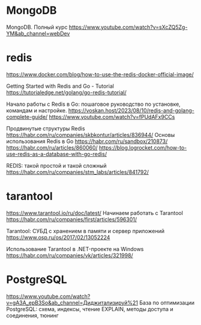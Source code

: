 # MongoDB
MongoDB. Полный курс
https://www.youtube.com/watch?v=sXcZQ5Zg-YM&ab_channel=webDev


# redis
https://www.docker.com/blog/how-to-use-the-redis-docker-official-image/

Getting Started with Redis and Go - Tutorial
https://tutorialedge.net/golang/go-redis-tutorial/

Начало работы с Redis в Go: пошаговое руководство по установке, командам и настройке.
https://voskan.host/2023/08/10/redis-and-golang-complete-guide/
https://www.youtube.com/watch?v=fPUdAFx9CCs

Продвинутые структуры Redis
https://habr.com/ru/companies/skbkontur/articles/836944/
Основы использования Redis в Go
https://habr.com/ru/sandbox/210873/
https://habr.com/ru/articles/860060/
https://blog.logrocket.com/how-to-use-redis-as-a-database-with-go-redis/

REDIS: такой простой и такой сложный
https://habr.com/ru/companies/stm_labs/articles/841792/

# tarantool
https://www.tarantool.io/ru/doc/latest/
Начинаем работать с Tarantool
https://habr.com/ru/companies/first/articles/596301/

Tarantool: СУБД с хранением в памяти и сервер приложений
https://www.osp.ru/os/2017/02/13052224

Использование Tarantool в .NET-проекте на Windows
https://habr.com/ru/companies/vk/articles/321998/

# PostgreSQL
https://www.youtube.com/watch?v=gA3A_epB3So&ab_channel=Диджитализируй%21
База по оптимизации PostgreSQL: схема, индексы, чтение EXPLAIN, методы доступа и соединения, тюнинг
